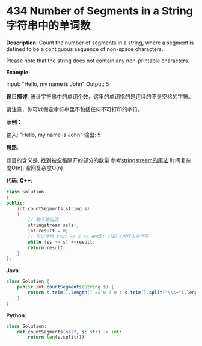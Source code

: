# 434 Number of Segments in a String 字符串中的单词数

__Description__:
Count the number of segments in a string, where a segment is defined to be a contiguous sequence of non-space characters.

Please note that the string does not contain any non-printable characters.

__Example:__

Input: "Hello, my name is John"
Output: 5

__题目描述__:
统计字符串中的单词个数，这里的单词指的是连续的不是空格的字符。

请注意，你可以假定字符串里不包括任何不可打印的字符。

__示例：__

输入: "Hello, my name is John"
输出: 5

__思路__:

题目的含义是, 找到被空格隔开的部分的数量
参考[stringstream的用法](https://zhuanlan.zhihu.com/p/44435521)
时间复杂度O(n), 空间复杂度O(n)

__代码__:
__C++__:

```C++
class Solution 
{
public:
    int countSegments(string s) 
    {
        // 输入输出流
        stringstream ss(s);
        int result = 0;
        // 可以使用 cout << s << endl; 打印 s所传入的字符
        while (ss >> s) ++result;
        return result;
    }
};
```

__Java__:

```Java
class Solution {
    public int countSegments(String s) {
        return s.trim().length() == 0 ? 0 : s.trim().split("\\s+").length;
    }
}
```

__Python__:

```Python
class Solution:
    def countSegments(self, s: str) -> int:
        return len(s.split())
```
